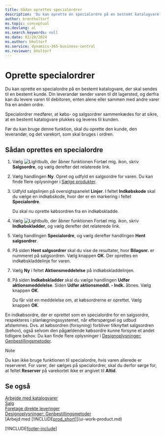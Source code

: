 ```yaml
---
title: Sådan oprettes specialordrer
description: 'Du kan oprette en specialordre på en bestemt katalogvare, der skal sendes til en bestemt kunde.'
author: brentholtorf
ms.topic: conceptual
ms.devlang: al
ms.search.keywords: null
ms.date: 02/20/2024
ms.author: bholtorf
ms.service: dynamics-365-business-central
ms.reviewer: bholtorf
---
```

# <a name="create-special-orders"></a>Oprette specialordrer

Du kan oprette en specialordre på en bestemt katalogvare, der skal sendes til en bestemt kunde. Din leverandør sender varen til dit lagersted, og derfra kan du levere varen til debitoren, enten alene eller sammen med andre varer fra en anden ordre.  

Specialordrer medfører, at købs- og salgsordrer sammenkædes for at sikre, at en bestemt katalogvare plukkes og leveres til kunden.  

Før du kan bruge denne funktion, skal du oprette den kunde, den leverandør, og det varekort, som skal bruges i ordren.  

## <a name="to-create-a-special-order"></a>Sådan oprettes en specialordre

1.  Vælg ![Lightbulb, der åbner funktionen Fortæl mig.](media/ui-search/search_small.png "Fortæl mig, hvad du vil foretage dig") ikon, skriv **Salgsordre**, og vælg derefter det relaterede link.  
2. Vælg handlingen **Ny**. Opret og udfyld en  salgsordre for varen. Du kan finde flere oplysninger i [Sælge produkter](sales-how-sell-products.md).
3.  Udfyld salgslinjen på oversigtspanelet **Linjer**. I feltet **Indkøbskode** skal du vælge en indkøbskode, hvor der er en markering i feltet **Specialordre**.

    Du skal nu oprette købsordren fra en indkøbskladde.  
4. Vælg ![Lightbulb, der åbner funktionen Fortæl mig.](media/ui-search/search_small.png "Fortæl mig, hvad du vil foretage dig") ikon, skriv **Indkøbskladder**, og vælg derefter det relaterede link.  
5. Vælg handlingen **Specialordre**, og vælg derefter handlingen **Hent salgsordrer**.  
6.  På siden **Hent salgsordrer** skal du vise de resultater, hvor **Bilagsnr.** er nummeret på salgsordren. Vælg knappen **OK**. Der oprettes en indkøbskladdelinje for varen.  
7.  Vælg **Ny** i feltet **Aktionsmeddelelse** på indkøbskladdelinjen.  
8.  På siden **Indkøbskladder** skal du vælge handlingen **Udfør aktionsmeddelelse**. Siden **Udfør aktionsmeddl. - Indk.** åbnes. Vælg knappen **OK**.  

    Du får vist en meddelelse om, at købsordrerne er oprettet. Vælg knappen **OK**.  

En indkøbsordre, der er oprettet som en specialordre for en salgsordre, respekteres i planlægningssystemet, når efterspørgsel og udbud afstemmes. Dvs. at købsordren (forsyning) forbliver tilknyttet salgsordren (behov), også selvom den pågældende købsordre kunne forsyne et andet tidligere behov. Du kan finde flere oplysninger i [Designoplysninger: Genbestillingsmetoder](design-details-reservation-order-tracking-and-action-messaging.md).  

> [!NOTE]  
>  Du kan ikke bruge funktionen til specialordre, hvis varen allerede er reserveret. For varer, der sælges på specialordrer, skal du derfor sørge for, at feltet **Reserver** på varekortet ikke er angivet til **Altid**.  

## <a name="see-also"></a>Se også

[Arbejde med katalogvarer](inventory-how-work-nonstock-items.md)  
[Salg](sales-manage-sales.md)  
[Foretage direkte leveringer](sales-how-drop-shipment.md)   
[Designoplysninger: Genbestillingsmetoder](design-details-reservation-order-tracking-and-action-messaging.md)  
[Arbejd med [!INCLUDE[prod_short](includes/prod_short.md)]](ui-work-product.md)


[!INCLUDE[footer-include](includes/footer-banner.md)]
